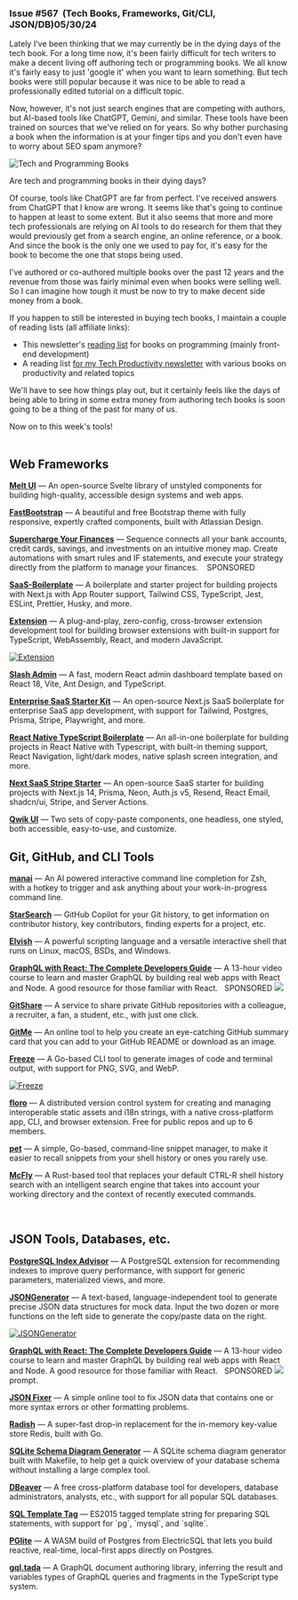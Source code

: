                 

### Issue #567  (Tech Books, Frameworks, Git/CLI, JSON/DB)05/30/24

  

Lately I've been thinking that we may currently be in the dying days of the tech book. For a long time now, it's been fairly difficult for tech writers to make a decent living off authoring tech or programming books. We all know it's fairly easy to just 'google it' when you want to learn something. But tech books were still popular because it was nice to be able to read a professionally edited tutorial on a difficult topic.  
  
Now, however, it's not just search engines that are competing with authors, but AI-based tools like ChatGPT, Gemini, and similar. These tools have been trained on sources that we've relied on for years. So why bother purchasing a book when the information is at your finger tips and you don't even have to worry about SEO spam anymore?

![Tech and Programming Books](https://mcusercontent.com/ea228d7061e8bbfa8639666ad/images/0685d55e-341b-61ec-1505-67290c489d41.png)

Are tech and programming books in their dying days?

Of course, tools like ChatGPT are far from perfect. I've received answers from ChatGPT that I know are wrong. It seems like that's going to continue to happen at least to some extent. But it also seems that more and more tech professionals are relying on AI tools to do research for them that they would previously get from a search engine, an online reference, or a book. And since the book is the only one we used to pay for, it's easy for the book to become the one that stops being used.  
  
I've authored or co-authored multiple books over the past 12 years and the revenue from those was fairly minimal even when books were selling well. So I can imagine how tough it must be now to try to make decent side money from a book.  
  
If you happen to still be interested in buying tech books, I maintain a couple of reading lists (all affiliate links):

*   This newsletter's [reading list](https://webtoolsweekly.com/reading/) for books on programming (mainly front-end development)
*   A reading list [for my Tech Productivity newsletter](https://techproductivity.co/reading/) with various books on productivity and related topics

We'll have to see how things play out, but it certainly feels like the days of being able to bring in some extra money from authoring tech books is soon going to be a thing of the past for many of us.  
  
Now on to this week's tools!  
 

Web Frameworks
--------------

[**Melt UI**](https://melt-ui.com/) — An open-source Svelte library of unstyled components for building high-quality, accessible design systems and web apps.  
  
[**FastBootstrap**](https://fastbootstrap.com/) — A beautiful and free Bootstrap theme with fully responsive, expertly crafted components, built with Atlassian Design.  
  
[**Supercharge Your Finances**](https://go.getsequence.io/webtoolsweekly) — Sequence connects all your bank accounts, credit cards, savings, and investments on an intuitive money map. Create automations with smart rules and IF statements, and execute your strategy directly from the platform to manage your finances.    SPONSORED   
  
[**SaaS-Boilerplate**](https://github.com/ixartz/SaaS-Boilerplate) — A boilerplate and starter project for building projects with Next.js with App Router support, Tailwind CSS, TypeScript, Jest, ESLint, Prettier, Husky, and more.  
  
[**Extension**](https://extension.js.org/) — A plug-and-play, zero-config, cross-browser extension development tool for building browser extensions with built-in support for TypeScript, WebAssembly, React, and modern JavaScript.

[![Extension](https://mcusercontent.com/ea228d7061e8bbfa8639666ad/images/e838e668-fbe9-4871-e91a-f780aa19a82f.png)](https://extension.js.org/)

  
[**Slash Admin**](https://github.com/d3george/slash-admin) — A fast, modern React admin dashboard template based on React 18, Vite, Ant Design, and TypeScript.  
  
[**Enterprise SaaS Starter Kit**](https://github.com/boxyhq/saas-starter-kit) — An open-source Next.js SaaS boilerplate for enterprise SaaS app development, with support for Tailwind, Postgres, Prisma, Stripe, Playwright, and more.  
  
[**React Native TypeScript Boilerplate**](https://github.com/WrathChaos/react-native-typescript-boilerplate) — An all-in-one boilerplate for building projects in React Native with Typescript, with built-in theming support, React Navigation, light/dark modes, native splash screen integration, and more.  
  
[**Next SaaS Stripe Starter**](https://github.com/mickasmt/next-saas-stripe-starter) — An open-source SaaS starter for building projects with Next.js 14, Prisma, Neon, Auth.js v5, Resend, React Email, shadcn/ui, Stripe, and Server Actions.  
  
[**Qwik UI**](https://qwikui.com/) — Two sets of copy-paste components, one headless, one styled, both accessible, easy-to-use, and customize.

Git, GitHub, and CLI Tools
--------------------------

[**manai**](https://github.com/mecab/manai) — An AI powered interactive command line completion for Zsh, with a hotkey to trigger and ask anything about your work-in-progress command line.  
  
[**StarSearch**](https://app.opensauced.pizza/star-search) — GitHub Copilot for your Git history, to get information on contributor history, key contributors, finding experts for a project, etc.  
  
[**Elvish**](https://elv.sh/) — A powerful scripting language and a versatile interactive shell that runs on Linux, macOS, BSDs, and Windows.  
  
[**GraphQL with React: The Complete Developers Guide**](https://click.linksynergy.com/link?id=%2azLQ9xG9vi0&offerid=1486687.391979058819277997336704&bids=1486687.391979058819277997336704&type=2&murl=https%3a%2f%2fwww.udemy.com%2fcourse%2fgraphql-with-react-course%2f) — A 13-hour video course to learn and master GraphQL by building real web apps with React and Node. A good resource for those familiar with React.   SPONSORED ![](https://ad.linksynergy.com/fs-bin/show?id=%2azLQ9xG9vi0&offerid=1486687.391979058819277997336704&bids=1486687.391979058819277997336704&type=2&subid=0)  
  
[**GitShare**](https://gitshare.me/) — A service to share private GitHub repositories with a colleague, a recruiter, a fan, a student, etc., with just one click.  
  
[**GitMe**](https://gitme.rajaryan.work/) — An online tool to help you create an eye-catching GitHub summary card that you can add to your GitHub README or download as an image.  
  
[**Freeze**](https://github.com/charmbracelet/freeze) — A Go-based CLI tool to generate images of code and terminal output, with support for PNG, SVG, and WebP.

[![Freeze](https://mcusercontent.com/ea228d7061e8bbfa8639666ad/images/d842b0c2-4f46-d896-a882-46f7fcafd2cf.png)](https://github.com/charmbracelet/freeze)

  
[**floro**](https://floro.io/) — A distributed version control system for creating and managing interoperable static assets and i18n strings, with a native cross-platform app, CLI, and browser extension. Free for public repos and up to 6 members.  
  
[**pet**](https://github.com/knqyf263/pet) — A simple, Go-based, command-line snippet manager, to make it easier to recall snippets from your shell history or ones you rarely use.  
  
[**McFly**](https://github.com/cantino/mcfly) — A Rust-based tool that replaces your default CTRL-R shell history search with an intelligent search engine that takes into account your working directory and the context of recently executed commands.

  
 

JSON Tools, Databases, etc.
---------------------------

[**PostgreSQL Index Advisor**](https://github.com/supabase/index_advisor) — A PostgreSQL extension for recommending indexes to improve query performance, with support for generic parameters, materialized views, and more.  
  
[**JSONGenerator**](https://www.jsongenerator.io/) — A text-based, language-independent tool to generate precise JSON data structures for mock data. Input the two dozen or more functions on the left side to generate the copy/paste data on the right.

[![JSONGenerator](https://mcusercontent.com/ea228d7061e8bbfa8639666ad/images/7cb473be-3f87-1958-d158-99e6094eec80.png)](https://www.jsongenerator.io/)

  
[**GraphQL with React: The Complete Developers Guide**](https://click.linksynergy.com/link?id=%2azLQ9xG9vi0&offerid=1486687.391979058819277997336704&bids=1486687.391979058819277997336704&type=2&murl=https%3a%2f%2fwww.udemy.com%2fcourse%2fgraphql-with-react-course%2f) — A 13-hour video course to learn and master GraphQL by building real web apps with React and Node. A good resource for those familiar with React.   SPONSORED ![](https://ad.linksynergy.com/fs-bin/show?id=%2azLQ9xG9vi0&offerid=1486687.391979058819277997336704&bids=1486687.391979058819277997336704&type=2&subid=0)  
prompt.  
  
[**JSON Fixer**](https://jsonfixer.com/) — A simple online tool to fix JSON data that contains one or more syntax errors or other formatting problems.  
  
[**Radish**](https://github.com/Dhravya/radish) — A super-fast drop-in replacement for the in-memory key-value store Redis, built with Go.  
  
[**SQLite Schema Diagram Generator**](https://gitlab.com/Screwtapello/sqlite-schema-diagram) — A SQLite schema diagram generator built with Makefile, to help get a quick overview of your database schema without installing a large complex tool.  
  
[**DBeaver**](https://dbeaver.io/) — A free cross-platform database tool for developers, database administrators, analysts, etc., with support for all popular SQL databases.  
  
[**SQL Template Tag**](https://github.com/blakeembrey/sql-template-tag) — ES2015 tagged template string for preparing SQL statements, with support for \`pg\`, \`mysql\`, and \`sqlite\`.  
  
[**PGlite**](https://github.com/electric-sql/pglite) — A WASM build of Postgres from ElectricSQL that lets you build reactive, real-time, local-first apps directly on Postgres.  
  
[**gql.tada**](https://github.com/0no-co/gql.tada) — A GraphQL document authoring library, inferring the result and variables types of GraphQL queries and fragments in the TypeScript type system.